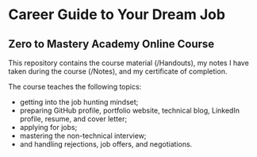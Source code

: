 # Career Guide to Your Dream Job

## Zero to Mastery Academy Online Course

This repository contains the course material (/Handouts), my notes I have taken during the course (/Notes), and my certificate of completion.

The course teaches the following topics:
- getting into the job hunting mindset;
- preparing GitHub profile, portfolio website, technical blog, LinkedIn profile, resume, and cover letter;
- applying for jobs;
- mastering the non-technical interview;
- and handling rejections, job offers, and negotiations.
